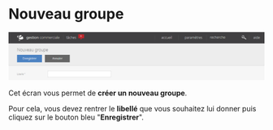 # Nouveau groupe


![nouveaugroupe-5](images/nouveaugroupe-5.png)


<p>Cet &eacute;cran vous permet de <strong>cr&eacute;er un nouveau groupe</strong>.</p>
<p>Pour cela, vous devez rentrer le <strong>libell&eacute;</strong> que vous souhaitez lui donner puis cliquez sur le bouton bleu "<strong>Enregistrer</strong>".</p>

